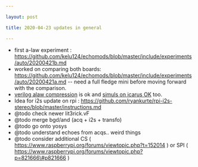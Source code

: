 ```yaml
---

layout: post

title: 2020-04-23 updates in general

---
```



-   first a-law experiment :
    https://github.com/kelu124/echomods/blob/master/include/experiments/auto/20200421b.md
-   worked on comparing both boards:
    https://github.com/kelu124/echomods/blob/master/include/experiments/auto/20200421a.md
    -- need a full fledge mini before moving forward with the
    comparison.
-   [verilog alaw
    compression](https://github.com/kelu124/vit3rick/tree/master/MSB_1_Enveloppe)
    is ok and [simuls on icarus
    OK](https://github.com/kelu124/vit3rick/tree/master/MSB_2_alaw/code_alaw/sim/icarus)
    too.
-   Idea for i2s update on rpi :
    https://github.com/ryankurte/rpi-i2s-stereo/blob/master/instructions.md
-   @todo check newer lit3rick.vF
-   @todo merge bgd/and (acq + i2s + transfo)
-   @todo go onto yosys
-   @todo understand echoes from acqs.. weird things
-   @todo consider additional CS (
    https://www.raspberrypi.org/forums/viewtopic.php?t=152014 ) or SPI (
    https://www.raspberrypi.org/forums/viewtopic.php?p=821666\#p821666 )

